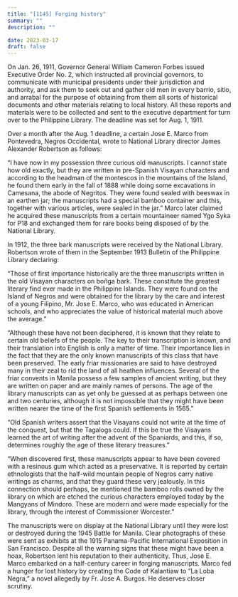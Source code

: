 ```yaml
---
title: "[1145] Forging history"
summary: ""
description: ""

date: 2023-03-17
draft: false
---
```


On Jan. 26, 1911, Governor General William Cameron Forbes issued Executive Order No. 2, which instructed all provincial governors, to communicate with municipal presidents under their jurisdiction and authority, and ask them to seek out and gather old men in every barrio, sitio, and arrabal for the purpose of obtaining from them all sorts of historical documents and other materials relating to local history. All these reports and materials were to be collected and sent to the executive department for turn over to the Philippine Library. The deadline was set for Aug. 1, 1911.

Over a month after the Aug. 1 deadline, a certain Jose E. Marco from Pontevedra, Negros Occidental, wrote to National Library director James Alexander Robertson as follows:

“I have now in my possession three curious old manuscripts. I cannot state how old exactly, but they are written in pre-Spanish Visayan characters and according to the headman of the montescos in the mountains of the Island, he found them early in the fall of 1888 while doing some excavations in Camesana, the abode of Negritos. They were found sealed with beeswax in an earthen jar; the manuscripts had a special bamboo container and this, together with various articles, were sealed in the jar.” Marco later claimed he acquired these manuscripts from a certain mountaineer named Ygo Syka for P18 and exchanged them for rare books being disposed of by the National Library.

In 1912, the three bark manuscripts were received by the National Library. Robertson wrote of them in the September 1913 Bulletin of the Philippine Library declaring:

“Those of first importance historically are the three manuscripts written in the old Visayan characters on boñga bark. These constitute the greatest literary find ever made in the Philippine Islands. They were found on the Island of Negros and were obtained for the library by the care and interest of a young Filipino, Mr. Jose E. Marco, who was educated in American schools, and who appreciates the value of historical material much above the average.”

“Although these have not been deciphered, it is known that they relate to certain old beliefs of the people. The key to their transcription is known, and their translation into English is only a matter of time. Their importance lies in the fact that they are the only known manuscripts of this class that have been preserved. The early friar missionaries are said to have destroyed many in their zeal to rid the land of all heathen influences. Several of the friar convents in Manila possess a few samples of ancient writing, but they are written on paper and are mainly names of persons. The age of the library manuscripts can as yet only be guessed at as perhaps between one and two centuries, although it is not impossible that they might have been written nearer the time of the first Spanish settlements in 1565.”

“Old Spanish writers assert that the Visayans could not write at the time of the conquest, but that the Tagalogs could. If this be true the Visayans learned the art of writing after the advent of the Spaniards, and this, if so, determines roughly the age of these literary treasures.”

“When discovered first, these manuscripts appear to have been covered with a resinous gum which acted as a preservative. It is reported by certain ethnologists that the half-wild mountain people of Negros carry native writings as charms, and that they guard these very jealously. In this connection should perhaps, be mentioned the bamboo rolls owned by the library on which are etched the curious characters employed today by the Mangyans of Mindoro. These are modern and were made especially for the library, through the interest of Commissioner Worcester.”

The manuscripts were on display at the National Library until they were lost or destroyed during the 1945 Battle for Manila. Clear photographs of these were sent as exhibits at the 1915 Panama-Pacific International Exposition in San Francisco. Despite all the warning signs that these might have been a hoax, Robertson lent his reputation to their authenticity. Thus, Jose E. Marco embarked on a half-century career in forging manuscripts. Marco fed a hunger for lost history by creating the Code of Kalantiaw to “La Loba Negra,” a novel allegedly by Fr. Jose A. Burgos. He deserves closer scrutiny.
